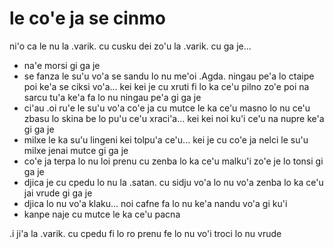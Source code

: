 # le co'e ja se cinmo
ni'o ca le nu la .varik. cu cusku dei zo'u la .varik. cu ga je...

* na'e morsi gi ga je
* se fanza le su'u vo'a se sandu lo nu me'oi .Agda. ningau pe'a lo ctaipe poi ke'a se ciksi vo'a... kei kei je cu xruti fi lo ka ce'u pilno zo'e poi na sarcu tu'a ke'a fa lo nu ningau pe'a gi ga je
* ci'au .oi ru'e le su'u vo'a co'e ja cu mutce le ka ce'u masno lo nu ce'u zbasu lo skina be lo pu'u ce'u xraci'a... kei kei noi ku'i ce'u na nupre ke'a gi ga je
* milxe le ka su'u lingeni kei tolpu'a ce'u... kei je cu co'e ja nelci le su'u milxe jenai mutce gi ga je
* co'e ja terpa lo nu loi prenu cu zenba lo ka ce'u malku'i zo'e je lo tonsi gi ga je
* djica je cu cpedu lo nu la .satan. cu sidju vo'a lo nu vo'a zenba lo ka ce'u jai vrude gi ga je
* djica lo nu vo'a klaku... noi cafne fa lo nu ke'a nandu vo'a gi ku'i
* kanpe naje cu mutce le ka ce'u pacna

.i ji'a la .varik. cu cpedu fi lo ro prenu fe lo nu vo'i troci lo nu vrude
